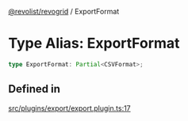 [@revolist/revogrid](README.md) / ExportFormat

# Type Alias: ExportFormat

```ts
type ExportFormat: Partial<CSVFormat>;
```

## Defined in

[src/plugins/export/export.plugin.ts:17](https://github.com/revolist/revogrid/blob/e3c4d102f429c82d34023490b300d210ef8d9573/src/plugins/export/export.plugin.ts#L17)
